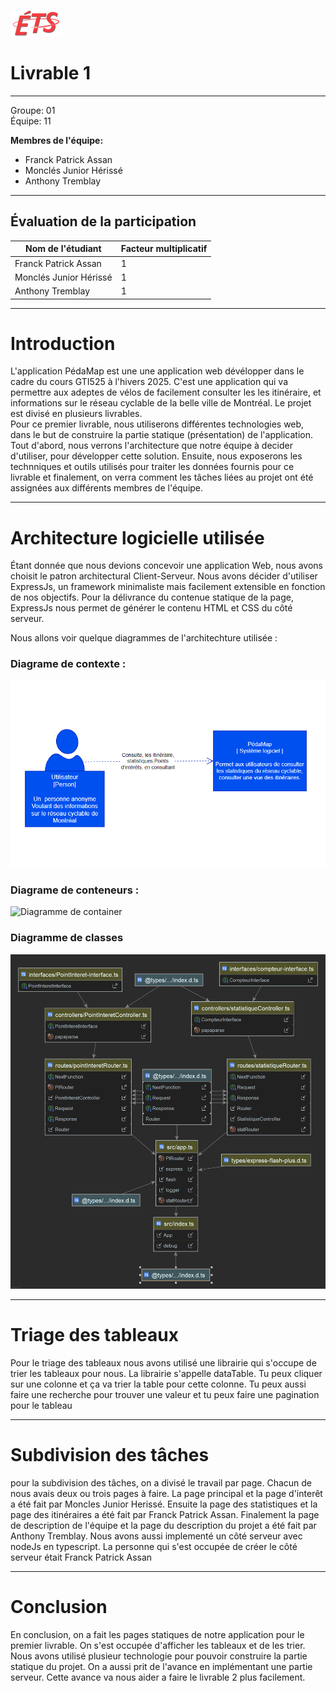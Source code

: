 ![Logo-ETS](logo-ets.png)

# Livrable 1

---

Groupe: 01
<br>
Équipe: 11

**Membres de l'équipe:**

- Franck Patrick Assan
- Monclés Junior Hérissé
- Anthony Tremblay

---

## Évaluation de la participation

| Nom de l'étudiant      | Facteur multiplicatif |
| ---------------------- | --------------------- |
| Franck Patrick Assan   | 1                     |
| Monclés Junior Hérissé | 1                     |
| Anthony Tremblay       | 1                     |

---

# Introduction

L'application PédaMap est une une application web dévélopper dans le cadre du
cours GTI525 à l'hivers 2025. C'est une application qui va permettre aux
adeptes de vélos de facilement consulter les les itinéraire, et informations
sur le réseau cyclable de la belle ville de Montréal.
Le projet est divisé en plusieurs livrables.<br> Pour ce premier livrable,
nous utiliserons différentes technologies web, dans le but de construire la
partie statique (présentation) de l'application. Tout d'abord, nous verrons
l'architecture que notre équipe à decider d'utiliser, pour développer cette
solution. Ensuite, nous exposerons les technniques et outils utilisés pour
traiter les données fournis pour ce livrable et finalement, on verra comment
les tâches liées au projet ont été assignées aux différents membres de l'équipe.

---

# Architecture logicielle utilisée

Étant donnée que nous devions concevoir une application Web, nous avons
choisit le patron architectural Client-Serveur. Nous avons décider d'utiliser
ExpressJs, un framework minimaliste mais facilement extensible en fonction
de nos objectifs. Pour la délivrance du contenue statique de la page,
ExpressJs nous permet de générer le contenu HTML et CSS du côté serveur.

Nous allons voir quelque diagrammes de l'architechture utilisée :

### Diagrame de contexte :

![Diagramme de contexte](models/context-diagram.png)

### Diagrame de conteneurs :

![Diagramme de container](models/pédamap_container_diagram.png)

### Diagramme de classes

![Diagramme de classe](models/classe-diagram.png)

---

# Triage des tableaux

Pour le triage des tableaux nous avons utilisé une librairie qui s'occupe de trier les tableaux pour nous.
La librairie s'appelle dataTable. Tu peux cliquer sur une colonne et ça va trier la table pour cette colonne.
Tu peux aussi faire une recherche pour trouver une valeur et tu peux faire une pagination pour le tableau

---

# Subdivision des tâches

pour la subdivision des tâches, on a divisé le travail par page. Chacun de nous avais deux ou trois pages à faire.
La page principal et la page d'interêt a été fait par Moncles Junior Herissé. Ensuite la page des statistiques
et la page des itinéraires a été fait par Franck Patrick Assan. Finalement la page de description de l'équipe et la page du
description du projet a été fait par Anthony Tremblay. Nous avons aussi implementé un côté serveur avec nodeJs en typescript. La personne qui s'est
occupée de créer le côté serveur était Franck Patrick Assan

---

# Conclusion

En conclusion, on a fait les pages statiques de notre application pour le premier livrable. On s'est
occupée d'afficher les tableaux et de les trier. Nous avons utilisé plusieur technologie pour pouvoir construire
la partie statique du projet. On a aussi prit de l'avance en implémentant une partie serveur. Cette avance va nous aider a faire
le livrable 2 plus facilement.
